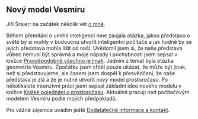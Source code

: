 ## Nový model Vesmíru

Jiří Šrajer: na začátek několik vět [o mně](autor).

Během přemítání o umělé inteligenci mne zaujala otázka,
jakou představu o světě by si mohly v budoucnu utvořit inteligentní počítače
a jak hodně by se jejich představa mohla lišit od naší.
Uvědomil jsem si, že naše představa vůbec nemusí být správná 
a moje nápady i pochybnosti jsem sepsal v knížce [Pravděpodobně všechno je jinak](prawdopodobnie).
Jedním z témat byla otázka geometrie Vesmíru.
Zpočátku jsem chtěl pouze ukázat, že může být jinak, než si představujeme,
ale časem jsem dospěl k přesvědčení, že naše představa je zlá
a že je nutné utvořit nový model prostoročasu.
Po několikaleté intenzivní práci jsem sepsal základní idee nového modelu
v knížce [Krátké pojednání o prostoročasu](czasoprzestrzen).
Aktuálně pracuji nad počítačovým modelem Vesmíru podle mojich předpokladů.

Pro vážné zájemce uvádím ještě [Dodatatečné informace a kontakt](dodatki).
